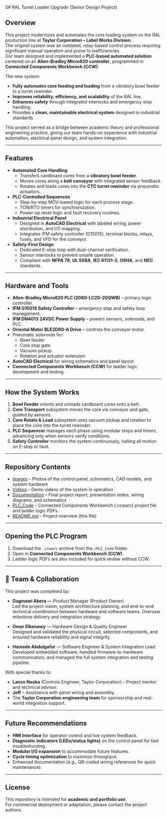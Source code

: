 S# RAL Turret Loader Upgrade (Senior Design Project)

## Overview
This project modernizes and automates the core loading system on the RAL production line at **Taylor Corporation – Label Works Division**.  
The original system was an outdated, relay-based control process requiring significant manual operation and prone to inefficiencies.  
Our team designed and implemented a **PLC-based automated solution** centered on an **Allen-Bradley Micro820 controller**, programmed in **Connected Components Workbench (CCW)**.  

The new system:
- **Fully automates core feeding and loading** from a vibratory bowl feeder to a turret rewinder.
- **Improves reliability, efficiency, and scalability** of the RAL line.
- **Enhances safety** through integrated interlocks and emergency stop handling.
- Provides a **clean, maintainable electrical system** designed to industrial standards.

This project served as a bridge between academic theory and professional engineering practice, giving our team hands-on experience with industrial automation, electrical panel design, and system integration.

---

## Features
- **Automated Core Handling**
  - Transfers cardboard cores from a **vibratory bowl feeder**.
  - Moves cores along a **belt conveyor** with integrated sensor feedback.
  - Rotates and loads cores into the **CTC turret rewinder** via pneumatic actuators.
- **PLC-Controlled Sequences**
  - Step-by-step MOV-based logic for each process stage.
  - TON/RTO timers for synchronization.
  - Power-up reset logic and fault recovery routines.
- **Industrial Electrical Panel**
  - Designed in **AutoCAD Electrical** with labeled wiring, power distribution, and I/O mapping.
  - Integrates IFM safety controller (G1501S), terminal blocks, relays, fuses, and VFD for the conveyor.
- **Safety-First Design**
  - Dedicated E-stop loop with dual-channel verification.
  - Sensor interlocks to prevent unsafe operation.
  - Compliant with **NFPA 79**, **UL 508A**, **IEC 61131-3**, **OSHA**, and **NEC** standards.

---

## Hardware and Tools
- **Allen-Bradley Micro820 PLC (2080-LC20-20QWB)** – primary logic controller.
- **IFM G1501S Safety Controller** – emergency stop and safety loop management.
- **IFM DN4013 24VDC Power Supply** – powers sensors, solenoids, and PLC.
- **Oriental Motor BLE2D60-A Drive** – controls the conveyor motor.
- Pneumatic solenoids for:
  - Bowl feeder
  - Core stop gate
  - Vacuum pickup
  - Rotation and actuator extension
- **AutoCAD Electrical** for wiring schematics and panel layout.
- **Connected Components Workbench (CCW)** for ladder logic development and testing.

---

## How the System Works
1. **Bowl Feeder** orients and unloads cardboard cores onto a belt.  
2. **Core Transport** subsystem moves the core via conveyor and gate, guided by sensors.  
3. **Core Rotate & Load** subsystem uses vacuum pickup and rotation to place the core into the turret rewinder.  
4. **PLC Sequencer** manages each phase using modular steps and timers, advancing only when sensors verify conditions.  
5. **Safety Controller** monitors the system continuously, halting all motion on E-stop or fault.

---

## Repository Contents

- [Images](./Images) – Photos of the control panel, schematics, CAD models, and system hardware  
- [Videos](./Videos) – Demo videos of the system in operation  
- [Documentation](./Documentation) – Final project report, presentation slides, wiring diagrams, and schematics  
- [PLC_Code](./PLC_Code) – Connected Components Workbench (.ccwarc) project file and ladder logic PDFs  
- [README.md](./README.md) – Project overview (this file)


---

## Opening the PLC Program
1. Download the `.ccwarc` archive from the `/PLC_Code` folder.  
2. Open in **Connected Components Workbench (CCW)**.  
3. Ladder logic PDFs are also included for quick review without CCW.

---

## 🤝 Team & Collaboration

This project was completed by:

- **Dagmawi Abera** — Product Manager (Product Owner)  
  Led the project vision, system architecture planning, and end-to-end technical coordination between hardware and software teams. Oversaw milestone delivery and integration strategy.

- **Omar Elkenawy** — Hardware Design & Quality Engineer  
  Designed and validated the physical circuit, selected components, and ensured hardware reliability and signal integrity.

- **Hamede Abdulgafur** — Software Engineer & System Integration Lead  
  Developed embedded software, handled firmware-to-hardware communication, and managed the full system integration and testing pipeline.


With special thanks to:
- **Lance Noska** (Controls Engineer, Taylor Corporation) – Project mentor and technical advisor.  
- **Jeff** – Assistance with panel wiring and assembly.  
- The **Taylor Corporation engineering team** for sponsorship and real-world integration support.

---

## Future Recommendations
- **HMI Interface** for operator control and live system feedback.  
- **Diagnostic indicators (LEDs/status lights)** on the control panel for fast troubleshooting.  
- **Modular I/O expansion** to accommodate future features.  
- **Cycle timing optimization** to maximize throughput.  
- Enhanced documentation (e.g., QR-coded wiring references for quick maintenance).

---

## License
This repository is intended for **academic and portfolio use**.  
For commercial deployment or adaptation, please contact the project authors.

